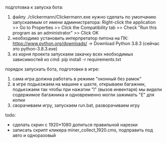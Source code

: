 подготовка к запуска бота:
1. файлу ./clickermann/Clickermann.exe нужно сделать по умолчанию запускаемым от имени администратора: Right-click the application >> Go to Properties >> Click the Compatibility tab >> Check "Run this program as an administrator" >> Click OK
2. необходимо установить интерпретатор питона на ПК: https://www.python.org/downloads/ -> Download Python 3.8.3 (сейчас это python-3.8.3.exe)
3. из корня проекта запускаем закачку всех необходимых зависимостей из cmd: pip install -r requirements.txt

порядок запускать бота, подготовки в игре:
1. сама игра должна работать в режиме "оконный без рамок"
2. в игре подьезжаем на машине к шахте, открываем багажник, подьезжаем так чтобы при нажатии "I" (вызов инвентаря) мы видели содержимое багажника и одновременно могли зажимать "E" для копки
3. сворачиваем игру, запускаем run.bat, разворачиваем игру

todo:
- сделать скрин с 1920*1080 допиться правильной нарезки
- записать скрипт кликера miner_collect_1920.cms, подправить под авто и одноразовый
